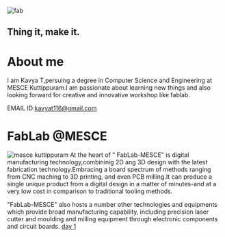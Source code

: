 ![fab](https://user-images.githubusercontent.com/32705189/31854708-8c4590ce-b652-11e7-8281-09dbc571af91.png) 
## Thing it, make it.
# About me
  I am Kavya T,persuing a degree in Computer Science and Engineering at MESCE Kuttippuram.I am passionate about learning new things and also looking forward for creative and innovative workshop like fablab.
  
EMAIL ID:kavyat116@gmail.com
# FabLab @MESCE
![mesce kuttippuram](https://user-images.githubusercontent.com/32705189/31855062-c24c2ea8-b657-11e7-8fd3-4e46098b31bd.jpg)
At the heart of " FabLab-MESCE" is digital manufacturing technology,combininig 2D ang 3D design with the latest fabrication technology.Embracing a board spectrum of methods ranging from CNC maching to 3D printing, and even PCB milling.It can produce a single unique product from a digital design in a matter of minutes-and at a very low cost in comparison to traditional tooling methods.

"FabLab-MESCE" also hosts a number other technologies and equipments which provide broad manufacturing capability, including precision laser cutter and moulding and milling equipment through electronic components and circuit boards.
[day 1](http://kavyat96.github.io/day1)
